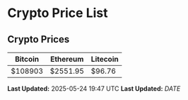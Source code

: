 # Crypto Price List

## Crypto Prices
| Bitcoin | Ethereum | Litecoin |
| ------- | -------- | -------- |
| $108903 | $2551.95 | $96.76 |
**Last Updated:** 2025-05-24 19:47 UTC
**Last Updated:** $DATE$
